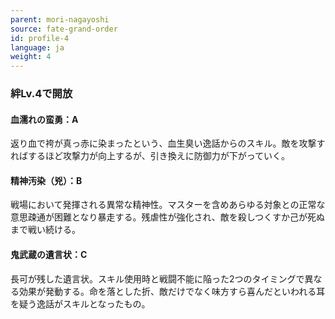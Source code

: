 ```yaml
---
parent: mori-nagayoshi
source: fate-grand-order
id: profile-4
language: ja
weight: 4
---
```


### 絆Lv.4で開放

#### 血濡れの蛮勇：A

返り血で袴が真っ赤に染まったという、血生臭い逸話からのスキル。敵を攻撃すればするほど攻撃力が向上するが、引き換えに防御力が下がっていく。

#### 精神汚染（兇）：B

戦場において発揮される異常な精神性。マスターを含めあらゆる対象との正常な意思疎通が困難となり暴走する。残虐性が強化され、敵を殺しつくすか己が死ぬまで戦い続ける。

#### 鬼武蔵の遺言状：C

長可が残した遺言状。スキル使用時と戦闘不能に陥った2つのタイミングで異なる効果が発動する。命を落とした折、敵だけでなく味方すら喜んだといわれる耳を疑う逸話がスキルとなったもの。
